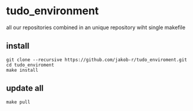tudo_environment
===============

all our repositories combined in an unique repository wiht single makefile

install
-------
```
git clone --recursive https://github.com/jakob-r/tudo_enviroment.git
cd tudo_enviroment
make install
```

update all
----------
```
make pull
```
